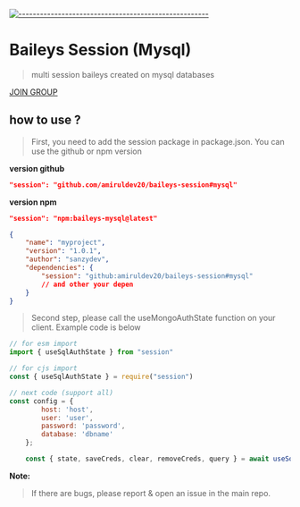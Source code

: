 [![-----------------------------------------------------](https://raw.githubusercontent.com/andreasbm/readme/master/assets/lines/colored.png)](#table-of-contents)
# Baileys Session (Mysql)
> multi session baileys created on mysql databases

[JOIN GROUP](https://chat.whatsapp.com/BDI3NMjO7vW7RlOqgdxtmw)

## how to use ?
> First, you need to add the session package in package.json. You can use the github or npm version

**version github**
```json
"session": "github.com/amiruldev20/baileys-session#mysql"
```

**version npm**
```json
"session": "npm:baileys-mysql@latest"
```

```json
{
    "name": "myproject",
    "version": "1.0.1",
    "author": "sanzydev",
    "dependencies": {
        "session": "github:amiruldev20/baileys-session#mysql"
        // and other your depen
    }
}
```

> Second step, please call the useMongoAuthState function on your client. Example code is below

```javascript
// for esm import
import { useSqlAuthState } from "session"

// for cjs import
const { useSqlAuthState } = require("session")

// next code (support all)
const config = {
        host: 'host',
        user: 'user',
        password: 'password',
        database: 'dbname'
    };

    const { state, saveCreds, clear, removeCreds, query } = await useSqlAuthState(config);

```

**Note:**
> If there are bugs, please report & open an issue in the main repo.
